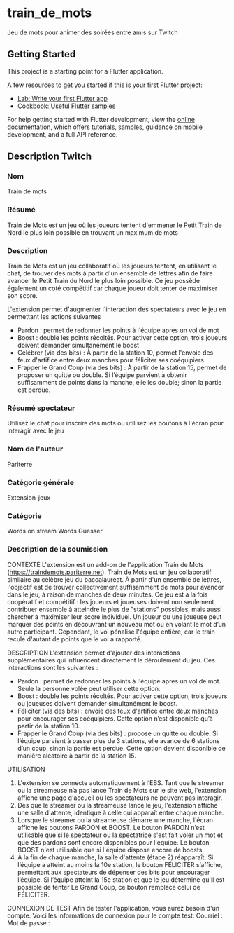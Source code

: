 # train_de_mots

Jeu de mots pour animer des soirées entre amis sur Twitch

## Getting Started

This project is a starting point for a Flutter application.

A few resources to get you started if this is your first Flutter project:

- [Lab: Write your first Flutter app](https://docs.flutter.dev/get-started/codelab)
- [Cookbook: Useful Flutter samples](https://docs.flutter.dev/cookbook)

For help getting started with Flutter development, view the
[online documentation](https://docs.flutter.dev/), which offers tutorials,
samples, guidance on mobile development, and a full API reference.

## Description Twitch

### Nom

Train de mots

### Résumé

Train de Mots est un jeu où les joueurs tentent d'emmener le Petit Train de Nord le plus loin possible en trouvant un maximum de mots

### Description

Train de Mots est un jeu collaboratif où les joueurs tentent, en utilisant le chat, de trouver des mots à partir d'un ensemble de lettres afin de faire avancer le Petit Train du Nord le plus loin possible. Ce jeu possède également un coté compétitif car chaque joueur doit tenter de maximiser son score.

L'extension permet d'augmenter l'interaction des spectateurs avec le jeu en permettant les actions suivantes
- Pardon : permet de redonner les points à l'équipe après un vol de mot
- Boost : double les points récoltés. Pour activer cette option, trois joueurs doivent demander simultanément le boost
- Célébrer (via des bits) : À partir de la station 10, permet l'envoie des feux d'artifice entre deux manches pour féliciter ses coéquipiers
- Frapper le Grand Coup (via des bits) : À partir de la station 15, permet de proposer un quitte ou double. Si l’équipe parvient à obtenir suffisamment de points dans la manche, elle les double; sinon la partie est perdue.
  

### Résumé spectateur

Utilisez le chat pour inscrire des mots ou utilisez les boutons à l'écran pour interagir avec le jeu

### Nom de l'auteur

Pariterre

### Catégorie générale

Extension-jeux

### Catégorie

Words on stream
Words Guesser

### Description de la soumission 

CONTEXTE
L'extension est un add-on de l'application Train de Mots (https://traindemots.pariterre.net). Train de Mots est un jeu collaboratif similaire au célèbre jeu du baccalauréat. À partir d'un ensemble de lettres, l'objectif est de trouver collectivement suffisamment de mots pour avancer dans le jeu, à raison de manches de deux minutes. Ce jeu est à la fois coopératif et compétitif : les joueurs et joueuses doivent non seulement contribuer ensemble à atteindre le plus de "stations" possibles, mais aussi chercher à maximiser leur score individuel. Un joueur ou une joueuse peut marquer des points en découvrant un nouveau mot ou en volant le mot d’un autre participant. Cependant, le vol pénalise l'équipe entière, car le train recule d'autant de points que le vol a rapporté.

DESCRIPTION
L'extension permet d'ajouter des interactions supplémentaires qui influencent directement le déroulement du jeu. Ces interactions sont les suivantes :
- Pardon : permet de redonner les points à l'équipe après un vol de mot. Seule la personne volée peut utiliser cette option.
- Boost : double les points récoltés. Pour activer cette option, trois joueurs ou joueuses doivent demander simultanément le boost.
- Féliciter (via des bits) : envoie des feux d'artifice entre deux manches pour encourager ses coéquipiers. Cette option n’est disponible qu’à partir de la station 10.
- Frapper le Grand Coup (via des bits) : propose un quitte ou double. Si l’équipe parvient à passer plus de 3 stations, elle avance de 6 stations d’un coup, sinon la partie est perdue. Cette option devient disponible de manière aléatoire à partir de la station 15.

UTILISATION
1) L'extension se connecte automatiquement à l’EBS. Tant que le streamer ou la streameuse n’a pas lancé Train de Mots sur le site web, l'extension affiche une page d'accueil où les spectateurs ne peuvent pas interagir.
2) Dès que le streamer ou la streameuse lance le jeu, l'extension affiche une salle d'attente, identique à celle qui apparaît entre chaque manche.
3) Lorsque le streamer ou la streameuse démarre une manche, l'écran affiche les boutons PARDON et BOOST. Le bouton PARDON n’est utilisable que si le spectateur ou la spectatrice s'est fait voler un mot et que des pardons sont encore disponibles pour l'équipe. Le bouton BOOST n'est utilisable que si l'équipe dispose encore de boosts. 
4) À la fin de chaque manche, la salle d'attente (étape 2) réapparaît. Si l’équipe a atteint au moins la 10e station, le bouton FÉLICITER s’affiche, permettant aux spectateurs de dépenser des bits pour encourager l’équipe. Si l’équipe atteint la 15e station et que le jeu détermine qu'il est possible de tenter Le Grand Coup, ce bouton remplace celui de FÉLICITER.

CONNEXION DE TEST
Afin de tester l'application, vous aurez besoin d'un compte. Voici les informations de connexion pour le compte test:
Courriel : 
Mot de passe : 